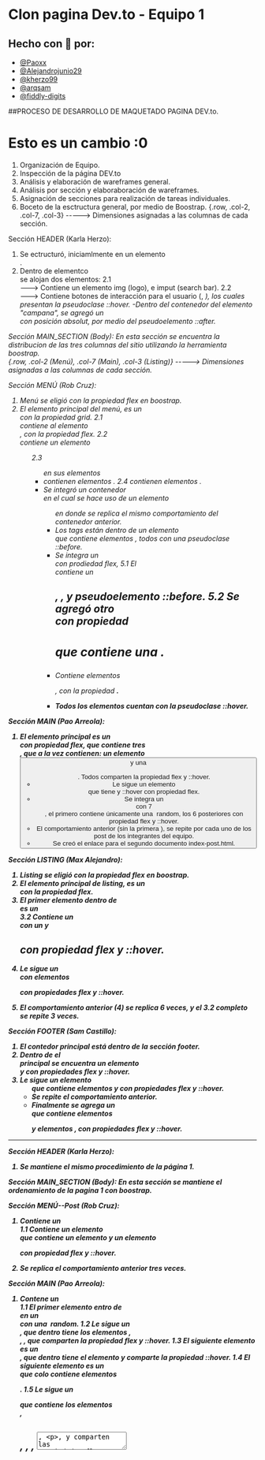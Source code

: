 # Clon pagina Dev.to - Equipo 1

## Hecho con 🧡 por:

- [@Paoxx](https://github.com/Paoox)
- [@Alejandrojunio29](https://github.com/Alejandrojunio29)
- [@kherzo99](https://github.com/kherzo99)
- [@arqsam](https://github.com/arqsam)
- [@fiddly-digits](https://www.github.com/fiddly-digits)

##PROCESO DE DESARROLLO DE MAQUETADO PAGINA DEV.to.

# Esto es un cambio :0 

1. Organización de Equipo. 
2. Inspección de la página DEV.to
3. Análisis y elaboración de wareframes general.
4. Análisis por sección y elaboraboración de wareframes.
5. Asignación de secciones para realización de tareas individuales. 
6. Boceto de la esctructura general, por medio de Boostrap.
	{.row, .col-2, .col-7, .col-3} -----> Dimensiones asignadas a las columnas de cada sección. 


Sección HEADER (Karla Herzo):
 1. Se ectructuró, iniciamlmente en un elemento <nav>. 
 2. Dentro de elementco <nav> se alojan dos elementos: 
	2.1 <div> ---> Contiene un elemento img (logo), e imput (search bar).
	2.2 <div> ---> Contiene botones de interacción para el usuario (<a>, <i>), los cuales presentan la pseudoclase ::hover.
		-Dentro del contenedor del elemento <i> "campana", se agregó un <div> con posición absolut, por medio del 
             pseudoelemento ::after.

Sección MAIN_SECTION (Body):
 En esta sección se encuentra la distribucion de las tres columnas del sitio utilizando la herramienta boostrap. 	
	{.row, .col-2 (Menú), .col-7 (Main), .col-3 (Listing)} -----> Dimensiones asignadas a las columnas de cada sección.
 
Sección MENÚ (Rob Cruz):
 1. Menú  se eligió con la propiedad flex en boostrap.
 2. El elemento principal del menú, es un <aside> con la propiedad grid.
	2.1 <aside> contiene al elemento <nav>, con la propiedad flex. 
	2.2 <nav> contiene un elemento <ul>
	2.3 <ul> en sus elementos <li> contienen elementos <a>.
	2.4 <a> contienen elementos <img>.
 3. Se integró un contenedor <nav> en el cual se hace uso de un elemento <ul> en donde se replica el mismo comportamiento del contenedor anterior. 
 4. Los tags están dentro de un elemento <div> que contiene elementos <a>, todos con una pseudoclase ::before.
 5. Se integra un <div> con prodiedad flex, 
	5.1 El <div> contiene un <h2>, <a>, <i> y pseudoelemento ::before.
	5.2 Se agregó otro <div> con propiedad <h3> que contiene una <img>.
 5. Contiene elementos <p>, con la propiedad <Strong>.
 6. Todos los elementos cuentan con la pseudoclase ::hover.

Sección MAIN (Pao Arreola):

 1. El elemento principal es un <div> con propiedad flex, que contiene tres <div>, que a la vez contienen: un elemento <button> y una <ul>. Todos comparten la propiedad flex y ::hover. 
 2. Le sigue un elemento <nav> que tiene <a> y ::hover con propiedad flex. 
 3. Se integra un <article> con 7 <div>, el primero contiene únicamente una <img> random, los 6 posteriores con propiedad flex y ::hover.
 4. El comportamiento anterior (sin la primera <img>), se repite por cada uno de los post de los integrantes del equipo. 
 5. Se creó el enlace para el segundo documento index-post.html.

Sección LISTING (Max Alejandro):

 1. Listing se eligió con la propiedad flex en boostrap.
 2. El elemento principal de listing, es un <aside> con la propiedad flex.
 3. El primer elemento dentro de <aside> es un <div>
	3.2 Contiene un <div> con un <a> y <h2> con propiedad flex y ::hover.
 4. Le sigue un <div> con elementos <p> con propiedades flex y ::hover. 
 5. El comportamiento anterior (4) se replica 6 veces, y el 3.2 completo se repite 3 veces. 

Sección FOOTER (Sam Castillo): 

 1. El contedor principal está dentro de la sección footer. 
 2. Dentro de el <div> principal se encuentra un elemento <div> y <a> con propiedades flex y ::hover. 
 3. Le sigue un elemento <ul> que contiene elementos <a> y <span> con propiedades flex y ::hover.
 4. Se repite el comportamiento anterior.
 5. Finalmente se agrega un <div> que contiene elementos <p> y elementos <a>, con propiedades flex y ::hover. 

-------------------------------------------------------------------------------------------------------------------------------------------------

Sección HEADER (Karla Herzo):
 1. Se mantiene el mismo procedimiento de la página 1. 

Sección MAIN_SECTION (Body):
 En esta sección se mantiene el ordenamiento de la pagina 1 con boostrap. 

Sección MENÚ--Post (Rob Cruz):
 1. Contiene un <aside>
	1.1 Contiene un elemento <div> que contiene un elemento <i> y un elemento <p> con propiedad flex y ::hover. 
 2. Se replica el comportamiento anterior tres veces. 

Sección MAIN (Pao Arreola):

 1. Contene un <article>
	1.1 El primer elemento entro de <article> en un <div> con una <img> random.
	1.2 Le sigue un <div>, que dentro tiene los elementos <img>, <div>, <a>, que comparten la propiedad flex y ::hover.
	1.3 El siguiente elemento es un <div>, que dentro tiene el elemento <a> y comparte la propiedad ::hover.
	1.4 El siguiente elemento es un <div> que colo contiene elementos <p>.
	1.5 Le sigue un <div> que contiene los elementos <div>, <h2>, <a>, <img>, <textarea>, <p>, y comparten las propiedades flex y ::hover.
	1.6 El siguiente elemento es un <div> con propiedad grid, que contiene los elementos <div>, <h3>, <i>, <img>, <p> y comparten las propiedades flex 	    y ::hover.

Sección LISTING (Max Alejandro):

 1. Listing se eligió con la propiedad flex en boostrap.
 2. El elemento principal de listing, es un <aside> con la propiedad flex.
 3. El primer elemento dentro de <aside> es un <div>
	3.1 <aside> contiene los elementos <img>, <h2>, <a>, <p>, <h3> con propiedades flex y ::hover. 
 4. El siguiente elemento es un <div> que contiene los elementos <div>, <h2> y <p> con propiedades flex y ::hover. 

Sección FOOTER (Sam Castillo): 

 1.  Se mantiene el mismo procedimiento de la página 1.